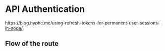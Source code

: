 # API Authentication


https://blog.hyphe.me/using-refresh-tokens-for-permanent-user-sessions-in-node/

## Flow of the route
